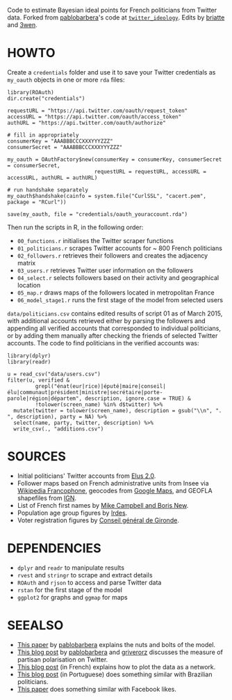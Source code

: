 Code to estimate Bayesian ideal points for French politicians from Twitter data. Forked from [pablobarbera](https://github.com/pablobarbera)'s code at [`twitter_ideology`](https://github.com/pablobarbera/twitter_ideology/). Edits by [briatte](https://github.com/briatte) and [3wen](https://github.com/3wen).

# HOWTO

Create a `credentials` folder and use it to save your Twitter credentials as
`my_oauth` objects in one or more `rda` files:

```{r}
library(ROAuth)
dir.create("credentials")

requestURL = "https://api.twitter.com/oauth/request_token"
accessURL = "https://api.twitter.com/oauth/access_token"
authURL = "https://api.twitter.com/oauth/authorize"

# fill in appropriately
consumerKey = "AAABBBCCCXXXYYYZZZ"
consumerSecret = "AAABBBCCCXXXYYYZZZ"

my_oauth = OAuthFactory$new(consumerKey = consumerKey, consumerSecret = consumerSecret,
                            requestURL = requestURL, accessURL = accessURL, authURL = authURL)

# run handshake separately
my_oauth$handshake(cainfo = system.file("CurlSSL", "cacert.pem", package = "RCurl"))

save(my_oauth, file = "credentials/oauth_youraccount.rda")
```

Then run the scripts in R, in the following order:

- `00_functions.r` initialises the Twitter scraper functions
- `01_politicians.r` scrapes Twitter accounts for ~ 800 French politicians
- `02_followers.r` retrieves their followers and creates the adjacency matrix
- `03_users.r` retrieves Twitter user information on the followers
- `04_select.r` selects followers based on their activity and geographical location
- `05_map.r` draws maps of the followers located in metropolitan France
- `06_model_stage1.r` runs the first stage of the model from selected users

<!-- - `07_model_functions.r` prepares the second stage of the model -->
<!-- - `08_model_stage2.r` runs the second stage of the model on all users -->

`data/politicians.csv` contains edited results of script 01 as of March 2015, with additional accounts retrieved either by parsing the followers and appending all verified accounts that corresponded to individual politicians, or by adding them manually after checking the friends of selected Twitter accounts. The code to find politicians in the verified accounts was:

```{r}
library(dplyr)
library(readr)

u = read_csv("data/users.csv")
filter(u, verified &
         grepl("énat(eur|rice)|éputé|maire|conseil|élu|communaut|président|ministre|secrétaire|porte-parole|région|départem", description, ignore.case = TRUE) &
         !tolower(screen_name) %in% d$twitter) %>%
  mutate(twitter = tolower(screen_name), description = gsub("\\n", ". ", description), party = NA) %>%
  select(name, party, twitter, description) %>%
  write_csv(., "additions.csv")
```

# SOURCES

- Initial politicians' Twitter accounts from [Elus 2.0](http://www.elus20.fr/elus-web-facebook-twitter/).
- Follower maps based on French administrative units from Insee via [Wikipedia Francophone](https://fr.wikipedia.org/wiki/), geocodes from [Google Maps](https://developers.google.com/maps/), and GEOFLA shapefiles from [IGN](http://professionnels.ign.fr/geofla).
- List of French first names by [Mike Campbell and Boris New](http://www.lexique.org/public/prenoms.php).
- Population age group figures by [Irdes](https://www.data.gouv.fr/fr/datasets/population-par-tranche-d-age-et-sexe-estimations-localisees-de-population/).
- Voter registration figures by [Conseil général de Gironde](https://www.data.gouv.fr/fr/datasets/taux-d-inscription-sur-les-listes-electorales-rdl/).

# DEPENDENCIES

- `dplyr` and `readr` to manipulate results
- `rvest` and `stringr` to scrape and extract details
- `ROAuth` and `rjson` to access and parse Twitter data
- `rstan` for the first stage of the model
- `ggplot2` for graphs and `ggmap` for maps

<!-- - `arm`, `parallel` and `R2WinBUGS` for the second stage -->

# SEEALSO

- [This paper](https://files.nyu.edu/pba220/public/barbera_twitter_ideal_points.pdf) by [pablobarbera](https://github.com/pablobarbera) explains the nuts and bolts of the model.
- [This blog post](http://blogs.lse.ac.uk/europpblog/2014/12/09/political-discussions-on-twitter-during-elections-are-dominated-by-those-with-extreme-views/) by [pablobarbera](https://github.com/pablobarbera) and [griverorz](https://github.com/griverorz) discusses the measure of partisan polarisation on Twitter.
- [This blog post](http://politbistro.hypotheses.org/2589) (in French) explains how to plot the data as a network.
- [This blog post](http://stats2u.blogspot.fr/2015/03/ideologia-de-politicos-usando-o-twitter.html) (in Portuguese) does something similar with Brazilian politicians.
- [This paper](http://dx.doi.org/10.1017/S0003055414000525) does something similar with Facebook likes.
